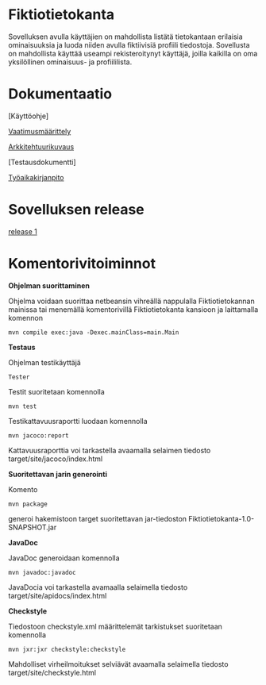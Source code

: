 # Fiktiotietokanta

Sovelluksen avulla käyttäjien on mahdollista listätä tietokantaan erilaisia ominaisuuksia ja luoda niiden avulla fiktiivisiä profiili tiedostoja. Sovellusta on mahdollista käyttää useampi rekisteroitynyt käyttäjä, joilla kaikilla on oma yksilöllinen ominaisuus- ja profiililista. 

# Dokumentaatio
[Käyttöohje]

[Vaatimusmäärittely](https://github.com/K123AsJ0k1/ot-harjoitustyo/blob/master/dokumentointi/Vaatimusmaarittely.md)

[Arkkitehtuurikuvaus](https://github.com/K123AsJ0k1/ot-harjoitustyo/blob/master/dokumentointi/Arkkitehtuurikuvaus.md)

[Testausdokumentti]

[Työaikakirjanpito](https://github.com/K123AsJ0k1/ot-harjoitustyo/blob/master/dokumentointi/tuntikirjanpito.md)

# Sovelluksen release

[release 1](https://github.com/K123AsJ0k1/ot-harjoitustyo/releases/tag/viikko5)


# Komentorivitoiminnot

**Ohjelman suorittaminen**

Ohjelma voidaan suorittaa netbeansin vihreällä nappulalla Fiktiotietokannan mainissa tai menemällä komentorivillä Fiktiotietokanta kansioon ja laittamalla komennon

```mvn compile exec:java -Dexec.mainClass=main.Main```

**Testaus**

Ohjelman testikäyttäjä 

```Tester```

Testit suoritetaan komennolla 

```mvn test```

Testikattavuusraportti luodaan komennolla 

```mvn jacoco:report```

Kattavuusraporttia voi tarkastella avaamalla selaimen tiedosto target/site/jacoco/index.html

**Suoritettavan jarin generointi**

Komento 

```mvn package```

generoi hakemistoon target suoritettavan jar-tiedoston Fiktiotietokanta-1.0-SNAPSHOT.jar

**JavaDoc**

JavaDoc generoidaan komennolla 

```mvn javadoc:javadoc```

JavaDocia voi tarkastella avamaalla selaimella tiedosto target/site/apidocs/index.html

**Checkstyle**

Tiedostoon checkstyle.xml määrittelemät tarkistukset suoritetaan komennolla

```mvn jxr:jxr checkstyle:checkstyle```

Mahdolliset virheilmoitukset selviävät avaamalla selaimella tiedosto target/site/checkstyle.html


